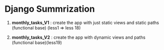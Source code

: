 # Django Summrization 

1. **monthly_tasks_V1** : create the app with just static views and static paths (functional base) (less1 => less 18)

1. **monthly_tasks_V2** : create the app with dynamic views and paths (functional base)(less19)